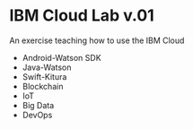 # IBM Cloud Lab v.01
An exercise teaching how to use the IBM Cloud

- Android-Watson SDK
- Java-Watson  
- Swift-Kitura
- Blockchain
- IoT
- Big Data
- DevOps
